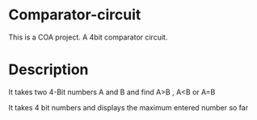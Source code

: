 # Comparator-circuit
This is a COA project. A 4bit comparator circuit.

# Description
It takes two 4-Bit numbers A and B and find A>B , A<B or A=B

It takes 4 bit numbers and displays the maximum entered number so far
